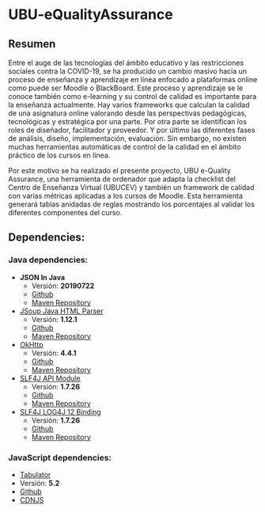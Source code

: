 # UBU-eQualityAssurance

## Resumen

Entre el auge de las tecnologías del ámbito educativo y las restricciones sociales contra la COVID-19, se ha producido un cambio
masivo hacia un proceso de enseñanza y aprendizaje en línea enfocado a plataformas online como puede ser Moodle o BlackBoard.
Este proceso y aprendizaje se le conoce también como e-learning y su control de calidad es importante para la enseñanza actualmente.
Hay varios frameworks que calculan la calidad de una asignatura online valorando desde las perspectivas pedagógicas, tecnológicas y estratégica por una parte. Por otra parte se identifican los roles de diseñador, facilitador y proveedor. Y por último las diferentes fases de análisis, diseño, implementación, evaluación. Sin embargo, no existen muchas herramientas automáticas de control de la calidad
en el ámbito práctico de los cursos en línea.

Por este motivo se ha realizado el presente proyecto, UBU e-Quality Assurance, una herramienta de ordenador que adapta la checklist del Centro de Enseñanza Virtual (UBUCEV) y también un framework de calidad con varias métricas aplicadas a los cursos de Moodle. Esta herramienta generará tablas anidadas de reglas mostrando los porcentajes al validar los diferentes componentes del curso.

## Dependencies:

### Java dependencies:

* **JSON In Java**
  * Versión: **20190722**
  * [Github](https://github.com/stleary/JSON-java)
  * [Maven Repository](https://mvnrepository.com/artifact/org.json/json)
* [JSoup Java HTML Parser](https://jsoup.org/)
  * Versión: **1.12.1**
  * [Github](https://github.com/jhy/jsoup)
  * [Maven Repository](https://mvnrepository.com/artifact/org.jsoup/jsoup/1.11.3)
* [OkHttp](https://square.github.io/okhttp/)
  * Versión: **4.4.1**
  * [Github](https://github.com/square/okhttp/)
  * [Maven Repository](https://mvnrepository.com/artifact/com.squareup.okhttp3/okhttp)
* [SLF4J API Module](https://www.slf4j.org/)
  * Versión: **1.7.26**
  * [Github](https://github.com/qos-ch/slf4j)
  * [Maven Repository](https://mvnrepository.com/artifact/org.slf4j/slf4j-api)
* [SLF4J LOG4J 12 Binding](https://www.slf4j.org/)
  * Versión: **1.7.26**
  * [Github](https://github.com/qos-ch/slf4j/tree/master/slf4j-log4j12)
  * [Maven Repository](https://mvnrepository.com/artifact/org.slf4j/slf4j-log4j12)
 ### JavaScript dependencies:
 * [Tabulator](http://tabulator.info/)
  * Versión: **5.2**
  * [Github](https://github.com/olifolkerd/tabulator)
  * [CDNJS](https://cdnjs.com/libraries/tabulator)
